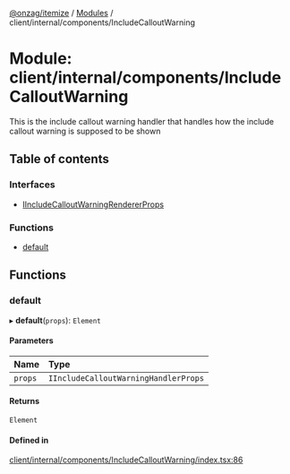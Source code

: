 [@onzag/itemize](../README.md) / [Modules](../modules.md) / client/internal/components/IncludeCalloutWarning

# Module: client/internal/components/IncludeCalloutWarning

This is the include callout warning handler that handles how the include callout warning
is supposed to be shown

## Table of contents

### Interfaces

- [IIncludeCalloutWarningRendererProps](../interfaces/client_internal_components_IncludeCalloutWarning.IIncludeCalloutWarningRendererProps.md)

### Functions

- [default](client_internal_components_IncludeCalloutWarning.md#default)

## Functions

### default

▸ **default**(`props`): `Element`

#### Parameters

| Name | Type |
| :------ | :------ |
| `props` | `IIncludeCalloutWarningHandlerProps` |

#### Returns

`Element`

#### Defined in

[client/internal/components/IncludeCalloutWarning/index.tsx:86](https://github.com/onzag/itemize/blob/59702dd5/client/internal/components/IncludeCalloutWarning/index.tsx#L86)
